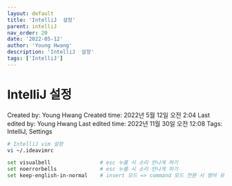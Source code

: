 ```yaml
---
layout: default
title: 'IntelliJ  설정'
parent: intelliJ
nav_order: 20
date: '2022-05-12'
author: 'Young Hwang'
description: 'IntelliJ  설정'
tags: ['IntelliJ']
---
```


# IntelliJ 설정

Created by: Young Hwang
Created time: 2022년 5월 12일 오전 2:04
Last edited by: Young Hwang
Last edited time: 2022년 11월 30일 오전 12:08
Tags: IntelliJ, Settings

```bash
# IntelliJ vim 설정
vi ~/.ideavimrc

set visualbell                # esc 누를 시 소리 안나게 하기
set noerrorbells              # esc 누를 시 소리 안나게 하기
set keep-english-in-normal    # insert 모드 => command 모드 전환 시 영어 유지
```